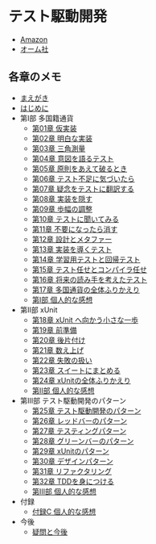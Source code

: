 # テスト駆動開発

* [Amazon](https://www.amazon.co.jp/dp/4274217884)
* [オーム社](https://estore.ohmsha.co.jp/titles/978427421788P)

## 各章のメモ

* [まえがき](https://github.com/at-grandpa/study-tdd/issues/2)
* [はじめに](https://github.com/at-grandpa/study-tdd/issues/3)
* 第Ⅰ部 多国籍通貨
  * [第01章 仮実装](https://github.com/at-grandpa/study-tdd/pull/5)
  * [第02章 明白な実装](https://github.com/at-grandpa/study-tdd/pull/6)
  * [第03章 三角測量](https://github.com/at-grandpa/study-tdd/pull/7)
  * [第04章 意図を語るテスト](https://github.com/at-grandpa/study-tdd/pull/8)
  * [第05章 原則をあえて破るとき](https://github.com/at-grandpa/study-tdd/pull/9)
  * [第06章 テスト不足に気づいたら](https://github.com/at-grandpa/study-tdd/pull/10)
  * [第07章 疑念をテストに翻訳する](https://github.com/at-grandpa/study-tdd/pull/11)
  * [第08章 実装を隠す](https://github.com/at-grandpa/study-tdd/pull/12)
  * [第09章 歩幅の調整](https://github.com/at-grandpa/study-tdd/pull/13)
  * [第10章 テストに聞いてみる](https://github.com/at-grandpa/study-tdd/pull/14)
  * [第11章 不要になったら消す](https://github.com/at-grandpa/study-tdd/pull/15)
  * [第12章 設計とメタファー](https://github.com/at-grandpa/study-tdd/pull/16)
  * [第13章 実装を導くテスト](https://github.com/at-grandpa/study-tdd/pull/17)
  * [第14章 学習用テストと回帰テスト](https://github.com/at-grandpa/study-tdd/pull/18)
  * [第15章 テスト任せとコンパイラ任せ](https://github.com/at-grandpa/study-tdd/pull/19)
  * [第16章 将来の読み手を考えたテスト](https://github.com/at-grandpa/study-tdd/pull/20)
  * [第17章 多国通貨の全体ふりかえり](https://github.com/at-grandpa/study-tdd/pull/21)
  * [第Ⅰ部 個人的な感想](https://github.com/at-grandpa/study-tdd/issues/22)
* 第Ⅱ部 xUnit
  * [第18章 xUnit へ向かう小さな一歩](https://github.com/at-grandpa/study-tdd/pull/23)
  * [第19章 前準備](https://github.com/at-grandpa/study-tdd/pull/24)
  * [第20章 後片付け](https://github.com/at-grandpa/study-tdd/pull/25)
  * [第21章 数え上げ](https://github.com/at-grandpa/study-tdd/pull/26)
  * [第22章 失敗の扱い](https://github.com/at-grandpa/study-tdd/pull/27)
  * [第23章 スイートにまとめる](https://github.com/at-grandpa/study-tdd/pull/28)
  * [第24章 xUnitの全体ふりかえり](https://github.com/at-grandpa/study-tdd/pull/29)
  * [第Ⅱ部 個人的な感想](https://github.com/at-grandpa/study-tdd/issues/30)
* 第Ⅲ部 テスト駆動開発のパターン
  * [第25章 テスト駆動開発のパターン ](https://github.com/at-grandpa/study-tdd/issues/31)
  * [第26章 レッドバーのパターン ](https://github.com/at-grandpa/study-tdd/issues/32)
  * [第27章 テスティングパターン ](https://github.com/at-grandpa/study-tdd/issues/33)
  * [第28章 グリーンバーのパターン ](https://github.com/at-grandpa/study-tdd/issues/34)
  * [第29章 xUnitのパターン ](https://github.com/at-grandpa/study-tdd/issues/35)
  * [第30章 デザインパターン ](https://github.com/at-grandpa/study-tdd/issues/36)
  * [第31章 リファクタリング ](https://github.com/at-grandpa/study-tdd/issues/37)
  * [第32章 TDDを身につける ](https://github.com/at-grandpa/study-tdd/issues/38)
  * [第Ⅲ部 個人的な感想](https://github.com/at-grandpa/study-tdd/issues/39)
* 付録
  * [付録C 個人的な感想](https://github.com/at-grandpa/study-tdd/issues/40)
* 今後
  * [疑問と今後](https://github.com/at-grandpa/study-tdd/issues/41)
